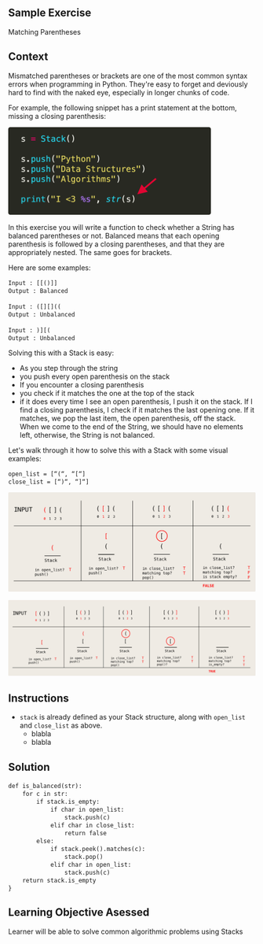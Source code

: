 ## Sample Exercise
Matching Parentheses

## Context
Mismatched parentheses or brackets are one of the most common syntax errors when programming in Python. They're easy to forget and deviously hard to find with the naked eye, especially in longer chunks of code. 

For example, the following snippet has a print statement at the bottom, missing a closing parenthesis:

![Code snippet](img/missingParenthesis.png)

In this exercise you will write a function to check whether a String has balanced parentheses or not. Balanced means that each opening parenthesis is followed by a closing parentheses, and that they are appropriately nested. The same goes for brackets. 

Here are some examples:

```
Input : [[()]]
Output : Balanced

Input : ([][]((
Output : Unbalanced

Input : )][(
Output : Unbalanced
```
Solving this with a Stack is easy:
* As you step through the string
* you push every open parenthesis on the stack
* If you encounter a closing parenthesis
* you check if it matches the one at the top of the stack
* if it does
every time I see an open parenthesis, I push it on the stack. If I find a closing parenthesis, I check if it matches the last opening one. If it matches, we pop the last item, the open parenthesis, off the stack. When we come to the end of the String, we should have no elements left, otherwise, the String is not balanced.

Let's walk through it how to solve this with a Stack with some visual examples:

```
open_list = [“(“, “[“]
close_list = [“)“, “]“]
```

![Code snippet](img/falseString.png)

![Code snippet](img/trueString.png)


## Instructions

* `stack`  is already defined as your Stack structure, along with  `open_list`  and  `close_list` as above.
    * blabla
    * blabla
    


## Solution
```
def is_balanced(str):
    for c in str:
        if stack.is_empty:        
            if char in open_list:
                stack.push(c)
            elif char in close_list:
                return false
        else:
            if stack.peek().matches(c):
                stack.pop()
            elif char in open_list:
                stack.push(c)
    return stack.is_empty
}
```

## Learning Objective Asessed
Learner will be able to solve common algorithmic problems using Stacks

